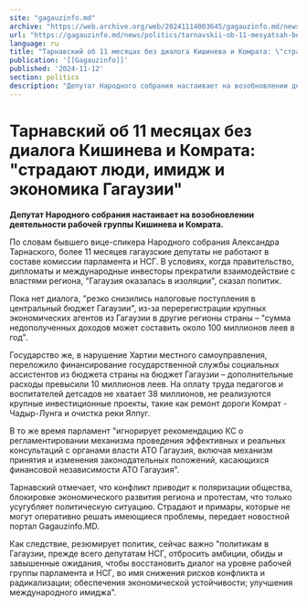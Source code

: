 ```yaml
---
site: "gagauzinfo.md"
archive: "https://web.archive.org/web/20241114003645/gagauzinfo.md/news/politics/tarnavskii-ob-11-mesyatsah-bez-dialoga-kishineva-i-komrata-stradayut-lyudi-imidzh-i-ekonomika-gagauzii"
url: "https://gagauzinfo.md/news/politics/tarnavskii-ob-11-mesyatsah-bez-dialoga-kishineva-i-komrata-stradayut-lyudi-imidzh-i-ekonomika-gagauzii"
language: ru
title: "Тарнавский об 11 месяцах без диалога Кишинева и Комрата: \"страдают люди, имидж и экономика Гагаузии\""
publication: '[[Gagauzinfo]]'
published: '2024-11-12'
section: politics
description: "Депутат Народного собрания настаивает на возобновлении деятельности рабочей группы Кишинева и Комрата."
---
```


# Тарнавский об 11 месяцах без диалога Кишинева и Комрата: "страдают люди, имидж и экономика Гагаузии"

**Депутат Народного собрания настаивает на возобновлении деятельности рабочей группы Кишинева и Комрата.**

По словам бывшего вице-спикера Народного собрания Александра Тарнаского, более 11 месяцев гагаузские депутаты не работают в составе комиссии парламента и НСГ. В условиях, когда правительство, дипломаты и международные инвесторы прекратили взаимодействие с властями региона, "Гагаузия оказалась в изоляции", сказал политик.

Пока нет диалога, "резко снизились налоговые поступления в центральный бюджет Гагаузии", из-за перерегистрации крупных экономических агентов из Гагаузии в другие регионы страны – "сумма недополученных доходов может составить около 100 миллионов леев в год".

Государство же, в нарушение Хартии местного самоуправления, переложило финансирование государственной службы социальных ассистентов из бюджета страны на бюджет Гагаузии – дополнительные расходы превысили 10 миллионов леев. На оплату труда педагогов и воспитателей детсадов не хватает 38 миллионов, не реализуются крупные инвестиционные проекты, такие как ремонт дороги Комрат - Чадыр-Лунга и очистка реки Ялпуг.

В то же время парламент "игнорирует рекомендацию КС о регламентировании механизма проведения эффективных и реальных консультаций с органами власти АТО Гагаузия, включая механизм принятия и изменения законодательных положений, касающихся финансовой независимости АТО Гагаузия".

Тарнавский отмечает, что конфликт приводит к поляризации общества, блокировке экономического развития региона и протестам, что только усугубляет политическую ситуацию. Страдают и примары, которые не могут оперативно решать имеющиеся проблемы, передает новостной портал Gagauzinfo.MD.

Как следствие, резюмирует политик, сейчас важно "политикам в Гагаузии, прежде всего депутатам НСГ, отбросить амбиции, обиды и завышенные ожидания, чтобы восстановить диалог на уровне рабочей группы парламента и НСГ, во имя снижения рисков конфликта и радикализации; обеспечения экономической устойчивости; улучшения международного имиджа".